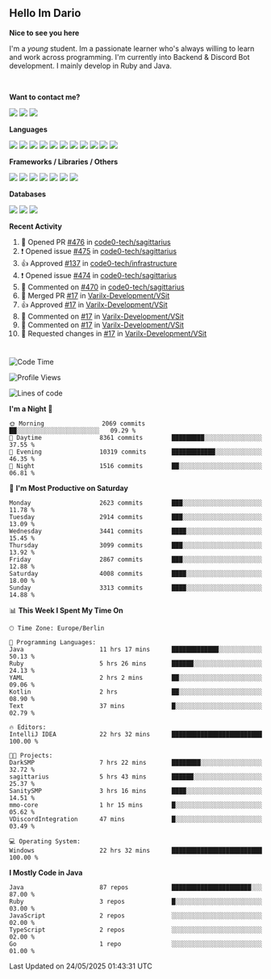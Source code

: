 <h2>Hello Im Dario</h2>

**Nice to see you here**

I'm a *young* student. Im a passionate learner who's always willing to learn and work across
programming. I'm currently into Backend & Discord Bot development. I mainly develop in Ruby and Java.

<br/>

**Want to contact me?**

<a href="https://github.com/knerio"><img src="https://img.shields.io/badge/-Github-blue?style=for-the-badge&logo=github&logoColor=white"/></a> <a href="https://discord.com/users/639416958923702292"><img src="https://img.shields.io/badge/-knerio-blue?style=for-the-badge&logo=discord&logoColor=white"/></a> <a href="https://twitch.tv/dopalos_"><img src="https://img.shields.io/badge/-twitch-blue?style=for-the-badge&logo=twitch&logoColor=white"/></a>

**Languages**

<img src="https://img.shields.io/badge/-Java-blue?style=for-the-badge&logo=java&logoColor=white"/> <img src="https://img.shields.io/badge/-Ruby-blue?style=for-the-badge&logo=Ruby&logoColor=white"/> <img src="https://img.shields.io/badge/-Git-blue?style=for-the-badge&logo=Git&logoColor=white"/> <img src="https://img.shields.io/badge/-HTML-blue?style=for-the-badge&logo=html5&logoColor=white"/> <img src="https://img.shields.io/badge/-CSS-blue?style=for-the-badge&logo=CSS3&logoColor=white"/> <img src="https://img.shields.io/badge/-Javascript-blue?style=for-the-badge&logo=javascript&logoColor=white"/> <img src="https://img.shields.io/badge/-Typescript-blue?style=for-the-badge&logo=TypeScript&logoColor=white"/> <img src="https://img.shields.io/badge/-Kotlin-blue?style=for-the-badge&logo=kotlin&logoColor=white"/> <img src="https://img.shields.io/badge/-SQL-blue?style=for-the-badge&logo=MYSQL&logoColor=white"/> <img src="https://img.shields.io/badge/-Markdown-blue?style=for-the-badge&logo=Markdown&logoColor=white"/> <img src="https://img.shields.io/badge/-JSON-blue?style=for-the-badge&logo=JSON&logoColor=white"/>
<br/>

 **Frameworks / Libraries / Others**

<img src="https://img.shields.io/badge/-Ruby_On_Rails-blue?style=for-the-badge&logo=ruby-on-rails&logoColor=white"/> <img src="https://img.shields.io/badge/-JDA-blue?style=for-the-badge&logo=JDA&logoColor=white"/> <img src="https://img.shields.io/badge/-Bootstrap-blue?style=for-the-badge&logo=Bootstrap&logoColor=white"/> <img src="https://img.shields.io/badge/-Node.JS-blue?style=for-the-badge&logo=node.js&logoColor=white"/> <img src="https://img.shields.io/badge/-React-blue?style=for-the-badge&logo=React&logoColor=white"/> <img src="https://img.shields.io/badge/-Express-blue?style=for-the-badge&logo=Express&logoColor=white"/> <img src="https://img.shields.io/badge/-Next.Js-blue?style=for-the-badge&logo=Next.Js&logoColor=white"/>

**Databases**

<img src="https://img.shields.io/badge/-MongoDB-blue?style=for-the-badge&logo=mongodb&logoColor=white"/> <img src="https://img.shields.io/badge/-MariaDB-blue?style=for-the-badge&logo=MariaDB&logoColor=white"/>
<img src="https://img.shields.io/badge/-PostgreSQL-blue?style=for-the-badge&logo=PostgreSQl&logoColor=white"/>

**Recent Activity**

<!--RECENT_ACTIVITY:start-->
1. 💪 Opened PR [#476](https://github.com/code0-tech/sagittarius/pull/476) in [code0-tech/sagittarius](https://github.com/code0-tech/sagittarius)<br>
2. ❗️ Opened issue [#475](https://github.com/code0-tech/sagittarius/issues/475) in [code0-tech/sagittarius](https://github.com/code0-tech/sagittarius)<br>
3. 👍 Approved [#137](https://github.com/code0-tech/infrastructure/pull/137#pullrequestreview-2865813590) in [code0-tech/infrastructure](https://github.com/code0-tech/infrastructure)<br>
4. ❗️ Opened issue [#474](https://github.com/code0-tech/sagittarius/issues/474) in [code0-tech/sagittarius](https://github.com/code0-tech/sagittarius)<br>
5. 💬 Commented on [#470](https://github.com/code0-tech/sagittarius/pull/470#discussion_r2105402012) in [code0-tech/sagittarius](https://github.com/code0-tech/sagittarius)<br>
6. 🎉 Merged PR [#17](https://github.com/Varilx-Development/VSit/pull/17) in [Varilx-Development/VSit](https://github.com/Varilx-Development/VSit)<br>
7. 👍 Approved [#17](https://github.com/Varilx-Development/VSit/pull/17#pullrequestreview-2854732322) in [Varilx-Development/VSit](https://github.com/Varilx-Development/VSit)<br>
8. 💬 Commented on [#17](https://github.com/Varilx-Development/VSit/pull/17#discussion_r2098222079) in [Varilx-Development/VSit](https://github.com/Varilx-Development/VSit)<br>
9. 💬 Commented on [#17](https://github.com/Varilx-Development/VSit/pull/17#discussion_r2098219596) in [Varilx-Development/VSit](https://github.com/Varilx-Development/VSit)<br>
10. 🔴 Requested changes in [#17](https://github.com/Varilx-Development/VSit/pull/17#pullrequestreview-2854591224) in [Varilx-Development/VSit](https://github.com/Varilx-Development/VSit)<br>
<!--RECENT_ACTIVITY:end-->
 
#

<!--START_SECTION:waka-->
![Code Time](http://img.shields.io/badge/Code%20Time-1%2C183%20hrs%207%20mins-blue)

![Profile Views](http://img.shields.io/badge/Profile%20Views-1-blue)

![Lines of code](https://img.shields.io/badge/From%20Hello%20World%20I%27ve%20Written-2.4%20million%20lines%20of%20code-blue)

**I'm a Night 🦉** 

```text
🌞 Morning                2069 commits        ██░░░░░░░░░░░░░░░░░░░░░░░   09.29 % 
🌆 Daytime                8361 commits        █████████░░░░░░░░░░░░░░░░   37.55 % 
🌃 Evening                10319 commits       ████████████░░░░░░░░░░░░░   46.35 % 
🌙 Night                  1516 commits        ██░░░░░░░░░░░░░░░░░░░░░░░   06.81 % 
```
📅 **I'm Most Productive on Saturday** 

```text
Monday                   2623 commits        ███░░░░░░░░░░░░░░░░░░░░░░   11.78 % 
Tuesday                  2914 commits        ███░░░░░░░░░░░░░░░░░░░░░░   13.09 % 
Wednesday                3441 commits        ████░░░░░░░░░░░░░░░░░░░░░   15.45 % 
Thursday                 3099 commits        ███░░░░░░░░░░░░░░░░░░░░░░   13.92 % 
Friday                   2867 commits        ███░░░░░░░░░░░░░░░░░░░░░░   12.88 % 
Saturday                 4008 commits        ████░░░░░░░░░░░░░░░░░░░░░   18.00 % 
Sunday                   3313 commits        ████░░░░░░░░░░░░░░░░░░░░░   14.88 % 
```


📊 **This Week I Spent My Time On** 

```text
🕑︎ Time Zone: Europe/Berlin

💬 Programming Languages: 
Java                     11 hrs 17 mins      █████████████░░░░░░░░░░░░   50.13 % 
Ruby                     5 hrs 26 mins       ██████░░░░░░░░░░░░░░░░░░░   24.13 % 
YAML                     2 hrs 2 mins        ██░░░░░░░░░░░░░░░░░░░░░░░   09.06 % 
Kotlin                   2 hrs               ██░░░░░░░░░░░░░░░░░░░░░░░   08.90 % 
Text                     37 mins             █░░░░░░░░░░░░░░░░░░░░░░░░   02.79 % 

🔥 Editors: 
IntelliJ IDEA            22 hrs 32 mins      █████████████████████████   100.00 % 

🐱‍💻 Projects: 
DarkSMP                  7 hrs 22 mins       ████████░░░░░░░░░░░░░░░░░   32.72 % 
sagittarius              5 hrs 43 mins       ██████░░░░░░░░░░░░░░░░░░░   25.37 % 
SanitySMP                3 hrs 16 mins       ████░░░░░░░░░░░░░░░░░░░░░   14.51 % 
mmo-core                 1 hr 15 mins        █░░░░░░░░░░░░░░░░░░░░░░░░   05.62 % 
VDiscordIntegration      47 mins             █░░░░░░░░░░░░░░░░░░░░░░░░   03.49 % 

💻 Operating System: 
Windows                  22 hrs 32 mins      █████████████████████████   100.00 % 
```

**I Mostly Code in Java** 

```text
Java                     87 repos            ██████████████████████░░░   87.00 % 
Ruby                     3 repos             █░░░░░░░░░░░░░░░░░░░░░░░░   03.00 % 
JavaScript               2 repos             ░░░░░░░░░░░░░░░░░░░░░░░░░   02.00 % 
TypeScript               2 repos             ░░░░░░░░░░░░░░░░░░░░░░░░░   02.00 % 
Go                       1 repo              ░░░░░░░░░░░░░░░░░░░░░░░░░   01.00 % 
```




 Last Updated on 24/05/2025 01:43:31 UTC
<!--END_SECTION:waka-->


